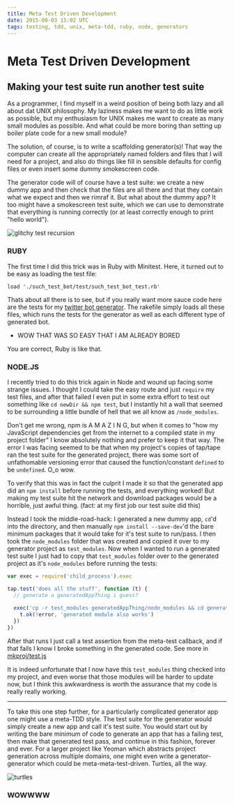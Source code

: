 ```yaml
---
title: Meta Test Driven Development
date: 2015-08-03 15:02 UTC
tags: testing, tdd, unix, meta-tdd, ruby, node, generators
---
```


# Meta Test Driven Development
## Making your test suite run another test suite

As a programmer, I find myself in a weird position of being both lazy and all about dat UNIX philosophy. My laziness makes me want to do as little work as possible, but my enthusiasm for UNIX makes me want to create as many small modules as possible. And what could be more boring than setting up boiler plate code for a new small module?

The solution, of course, is to write a scaffolding generator(s)! That way the computer can create all the appropriately named folders and files that I will need for a project, and also do things like fill in sensible defaults for config files or even insert some dummy smokescreen code. 

The generator code will of course have a test suite: we create a new dummy app and then check that the files are all there and that they contain what we expect and then we rimraf it. But what about the dummy app? It too might have a smokescreen test suite, which we can use to demonstrate that everything is running correctly (or at least correctly enough to print "hello world"). 

![glitchy test recursion](testrecurse.png)

### RUBY

The first time I did this trick was in Ruby with Minitest. Here, it turned out to be easy as loading the test file:

`load './such_test_bot/test/such_test_bot_test.rb'`

Thats about all there is to see, but if you really want more sauce code here are the tests for my [twitter bot generator](https://github.com/coleww/twitter_bot_generator/tree/master/test). The rakefile simply loads all these files, which runs the tests for the generator as well as each different type of generated bot. 

- WOW THAT WAS SO EASY THAT I AM ALREADY BORED

You are correct, Ruby is like that. 

### NODE.JS

I recently tried to do this trick again in Node and wound up facing some strange issues. I thought I could take the easy route and just `require` my test files, and after that failed I even put in some extra effort to test out something like `cd newDir && npm test`, but I instantly hit a wall that seemed to be surrounding a little bundle of hell that we all know as `/node_modules`. 

Don't get me wrong, npm is A M A Z I N G, but when it comes to "how my JavaScript dependencies get from the internet to a compiled state in my project folder" I know absolutely nothing and prefer to keep it that way. The error I was facing seemed to be that when my project's copies of tap/tape ran the test suite for the generated project, there was some sort of unfathomable versioning error that caused the function/constant `defined` to be `undefined`. O_o wow.

To verify that this was in fact the culprit I made it so that the generated app did an `npm install` before running the tests, and everything worked! But making my test suite hit the network and download packages would be a horrible, just awful thing. (fact: at my first job our test suite did this)

Instead I took the middle-road-hack: I generated a new dummy app, `cd`'d into the directory, and then manually `npm install --save-dev`'d the bare minimum packages that it would take for it's test suite to run/pass. I then took the `node_modules` folder that was created and copied it over to my generator project as `test_modules`. Now when I wanted to run a generated test suite I just had to copy that `test_modules` folder over to the generated project as it's `node_modules` before running the tests:

```javascript
var exec = require('child_process').exec

tap.test('does all the stuff', function (t) {
  // generate a generatedAppThing i guess?
  
  exec('cp -r test_modules generatedAppThing/node_modules && cd generatedAppThing && node test.js', function (error, stdout, stderr) {
    t.ok(!error, 'generated module also works')
  })
})
```

After that runs I just call a test assertion from the meta-test callback, and if that fails I know I broke something in the generated code. See more in [mkproj/test.js](https://github.com/coleww/mkproj/blob/master/test.js) 

It is indeed unfortunate that I now have this `test_modules` thing checked into my project, and even worse that those modules will be harder to update now, but I think this awkwardness is worth the assurance that my code is really really working.

--------------------------------------------

To take this one step further, for a particularly complicated generator app one might use a meta-TDD style. The test suite for the generator would simply create a new app and call it's test suite. You would start out by writing the bare minimum of code to generate an app that has a failing test, then make that generated test pass, and continue in this fashion, forever and ever. For a larger project like Yeoman which abstracts project generation across multiple domains, one might even write a generator-generator which could be meta-meta-test-driven. Turtles, all the way.

![turtles](turts.jpg)

### WOWWWW